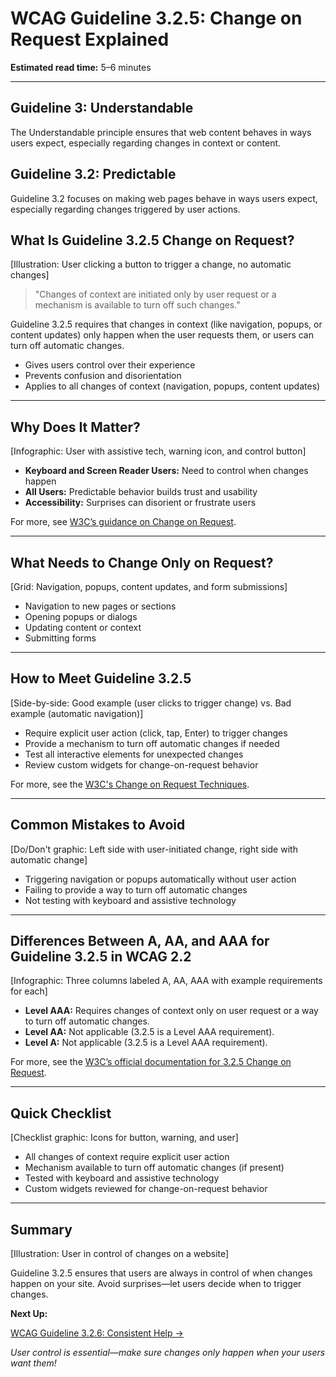 <!--
title: WCAG Guideline 3.2.5: Change on Request Explained
series: Making the Web Accessible for All
description: A practical guide to WCAG Guideline 3.2.5 (Change on Request)—what it means, why it matters, and how to ensure changes only happen when users ask for them.
keywords: wcag 3.2.5, change on request, accessibility, web standards, user experience, predictable behavior
image: wcag-3-2-5-change-on-request.png
imageAlt: Illustration of a user clicking a button to trigger a change, with no automatic changes
status: draft
-->

# **WCAG Guideline 3.2.5: Change on Request Explained**

**Estimated read time:** 5–6 minutes

---

## **Guideline 3: Understandable**

The Understandable principle ensures that web content behaves in ways users expect, especially regarding changes in context or content.

## **Guideline 3.2: Predictable**

Guideline 3.2 focuses on making web pages behave in ways users expect, especially regarding changes triggered by user actions.

## **What Is Guideline 3.2.5 Change on Request?**

[Illustration: User clicking a button to trigger a change, no automatic changes]

> "Changes of context are initiated only by user request or a mechanism is available to turn off such changes."

Guideline 3.2.5 requires that changes in context (like navigation, popups, or content updates) only happen when the user requests them, or users can turn off automatic changes.

- Gives users control over their experience
- Prevents confusion and disorientation
- Applies to all changes of context (navigation, popups, content updates)

---

## **Why Does It Matter?**

[Infographic: User with assistive tech, warning icon, and control button]

- **Keyboard and Screen Reader Users:** Need to control when changes happen
- **All Users:** Predictable behavior builds trust and usability
- **Accessibility:** Surprises can disorient or frustrate users

For more, see [W3C’s guidance on Change on Request](https://www.w3.org/WAI/WCAG22/Understanding/change-on-request.html).

---

## **What Needs to Change Only on Request?**

[Grid: Navigation, popups, content updates, and form submissions]

- Navigation to new pages or sections
- Opening popups or dialogs
- Updating content or context
- Submitting forms

---

## **How to Meet Guideline 3.2.5**

[Side-by-side: Good example (user clicks to trigger change) vs. Bad example (automatic navigation)]

- Require explicit user action (click, tap, Enter) to trigger changes
- Provide a mechanism to turn off automatic changes if needed
- Test all interactive elements for unexpected changes
- Review custom widgets for change-on-request behavior

For more, see the [W3C's Change on Request Techniques](https://www.w3.org/WAI/WCAG22/Techniques/general/G76).

---

## **Common Mistakes to Avoid**

[Do/Don't graphic: Left side with user-initiated change, right side with automatic change]

- Triggering navigation or popups automatically without user action
- Failing to provide a way to turn off automatic changes
- Not testing with keyboard and assistive technology

---

## **Differences Between A, AA, and AAA for Guideline 3.2.5 in WCAG 2.2**

[Infographic: Three columns labeled A, AA, AAA with example requirements for each]

- **Level AAA:** Requires changes of context only on user request or a way to turn off automatic changes.
- **Level AA:** Not applicable (3.2.5 is a Level AAA requirement).
- **Level A:** Not applicable (3.2.5 is a Level AAA requirement).

For more, see the [W3C’s official documentation for 3.2.5 Change on Request](https://www.w3.org/WAI/WCAG22/Understanding/change-on-request.html).

---

## **Quick Checklist**

[Checklist graphic: Icons for button, warning, and user]

- All changes of context require explicit user action
- Mechanism available to turn off automatic changes (if present)
- Tested with keyboard and assistive technology
- Custom widgets reviewed for change-on-request behavior

---

## **Summary**

[Illustration: User in control of changes on a website]

Guideline 3.2.5 ensures that users are always in control of when changes happen on your site. Avoid surprises—let users decide when to trigger changes.

**Next Up:**

[WCAG Guideline 3.2.6: Consistent Help →](WCAG-Guideline-3-2-6-Consistent-Help-Explained.md)

*User control is essential—make sure changes only happen when your users want them!*
